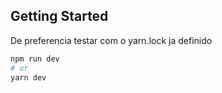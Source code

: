 ## Getting Started

De preferencia testar com o yarn.lock ja definido

```bash
npm run dev
# or
yarn dev
```
